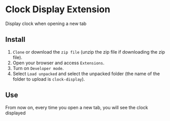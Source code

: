 # Clock Display Extension

Display clock when opening a new tab

## Install
1. `Clone` or download the `zip file` (unzip the zip file if downloading the zip file).
2. Open your browser and access `Extensions`.
3. Turn on `Developer mode`.
4. Select `Load unpacked` and select the unpacked folder (the name of the folder to upload is `clock-display`).

## Use
From now on, every time you open a new tab, you will see the clock displayed